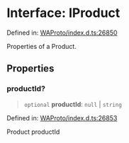 # Interface: IProduct

Defined in: [WAProto/index.d.ts:26850](https://github.com/Fokusdotid/bail/blob/fcd0cec6f26de1fb545eb2e03fa5c63fbad99d3d/WAProto/index.d.ts#L26850)

Properties of a Product.

## Properties

### productId?

> `optional` **productId**: `null` \| `string`

Defined in: [WAProto/index.d.ts:26853](https://github.com/Fokusdotid/bail/blob/fcd0cec6f26de1fb545eb2e03fa5c63fbad99d3d/WAProto/index.d.ts#L26853)

Product productId
